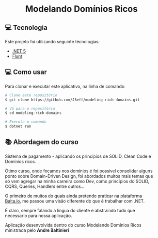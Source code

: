 <h1 align="center"> Modelando Domínios Ricos </h1>

<h2>💻 Tecnologia </h2>

Este projeto foi utilizando seguinte técnologias: 
<ul>
  <li> <a href="https://docs.microsoft.com/pt-br/dotnet/core/dotnet-five"> .NET 5</a> </li>    
  <li> <a href="https://github.com/andrebaltieri/Flunt/wiki"> Flunt </a> </li>
</ul>

<h2> 💻 Como usar </h2>
<p>Para clonar e executar este aplicativo, na linha de comando:</p>

```bash
# Clone este repositório 
$ git clone https://github.com/J3eff/modeling-rich-domains.git

# Vá para o repositório
$ cd modeling-rich-domains

# Executa o comando
$ dotnet run
```

<h2> 📚 Abordagem do curso </h2>
<p> Sistema de pagamento - aplicando os princípios de SOLID, Clean Code e Domínios ricos. </p>

Ótimo curso, onde focamos nos domínios é foi possível consolidar alguns ponto sobre Domain-Driven Design, foi abordados muitos mais temas que só vem agregar na minha carreira como Dev, como princípios do SOLID, CQRS, Queries, Handlers entre outros...

O primeiro de muitos do quais ainda pretendo praticar na plataforma <a href="https://balta.io/">Balta.io</a>, me passou uma visão diferente do que é trabalhar com .NET.

É claro, sempre falando a lingua do cliente e abstraindo tudo que necessario para nossa aplicação.

Aplicação desenvolvida dentro do curso Modelando Domínios Ricos ministrada pelo <strong> Andre Baltinieri </strong>
